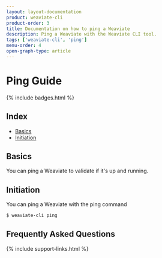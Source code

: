```yaml
---
layout: layout-documentation
product: weaviate-cli
product-order: 3
title: Documentation on how to ping a Weaviate
description: Ping a Weaviate with the Weaviate CLI tool.
tags: ['weaviate-cli', 'ping']
menu-order: 4
open-graph-type: article
---
```


# Ping Guide

{% include badges.html %}

## Index

- [Basics](#basics)
- [Initiation](#initiation)

## Basics

You can ping a Weaviate to validate if it's up and running.

## Initiation

You can ping a Weaviate with the ping command

```bash
$ weaviate-cli ping
```

## Frequently Asked Questions

{% include support-links.html %}